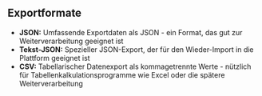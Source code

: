 ## Exportformate

- **JSON:** Umfassende Exportdaten als JSON - ein Format, das gut zur Weiterverarbeitung geeignet ist
- **Tekst-JSON:** Spezieller JSON-Export, der für den Wieder-Import in die Plattform geeignet ist
- **CSV:** Tabellarischer Datenexport als kommagetrennte Werte - nützlich für Tabellenkalkulationsprogramme wie Excel oder die spätere Weiterverarbeitung
